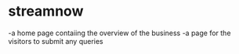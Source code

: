 # streamnow
-a home page contaiing the overview of the business
-a page for the visitors to submit any queries
